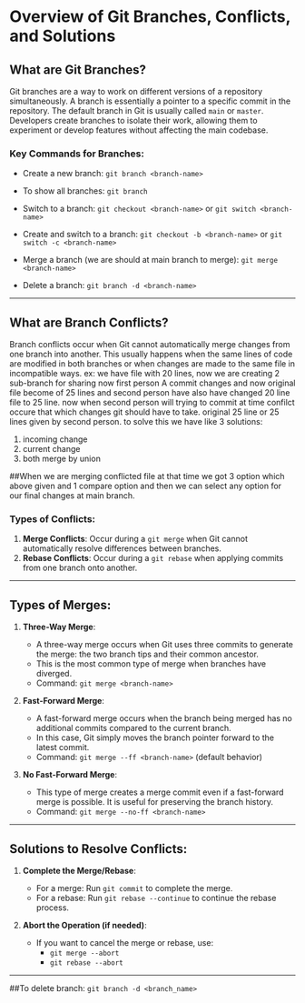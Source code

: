 # Overview of Git Branches, Conflicts, and Solutions

## What are Git Branches?
Git branches are a way to work on different versions of a repository simultaneously. A branch is essentially a pointer to a specific commit in the repository. The default branch in Git is usually called `main` or `master`. Developers create branches to isolate their work, allowing them to experiment or develop features without affecting the main codebase.

### Key Commands for Branches:
- Create a new branch: ```git branch <branch-name>```
- To show all branches: ```git branch```

- Switch to a branch: ```git checkout <branch-name>``` or ```git switch <branch-name>```

- Create and switch to a branch: ```git checkout -b <branch-name>``` or ```git switch -c <branch-name>```

- Merge a branch (we are should at main branch to merge): ```git merge <branch-name>```

- Delete a branch: ```git branch -d <branch-name>```

---

## What are Branch Conflicts?
Branch conflicts occur when Git cannot automatically merge changes from one branch into another. This usually happens when the same lines of code are modified in both branches or when changes are made to the same file in incompatible ways.
ex: we have file with 20 lines, now we are creating 2 sub-branch for sharing now first person A commit changes and now original file become of 25 lines and second person have also have changed 20 line file to 25 line. now when second person will trying to commit at time confilct occure that which changes git should have to take. original 25 line or 25 lines given by second person. to solve this we have like 3 solutions:
1) incoming change 
2) current change 
3) both merge by union

##When we are merging conflicted file at that time we got 3 option which above given and 1 compare option and then we can select any option for our final changes at main branch.

### Types of Conflicts:
1. **Merge Conflicts**: Occur during a ```git merge``` when Git cannot automatically resolve differences between branches.
2. **Rebase Conflicts**: Occur during a ```git rebase``` when applying commits from one branch onto another.

---

## Types of Merges:
1. **Three-Way Merge**:
    - A three-way merge occurs when Git uses three commits to generate the merge: the two branch tips and their common ancestor.
    - This is the most common type of merge when branches have diverged.
    - Command: ```git merge <branch-name>```

2. **Fast-Forward Merge**:
    - A fast-forward merge occurs when the branch being merged has no additional commits compared to the current branch.
    - In this case, Git simply moves the branch pointer forward to the latest commit.
    - Command: ```git merge --ff <branch-name>``` (default behavior)

3. **No Fast-Forward Merge**:
    - This type of merge creates a merge commit even if a fast-forward merge is possible. It is useful for preserving the branch history.
    - Command: ```git merge --no-ff <branch-name>```

---

## Solutions to Resolve Conflicts:

1. **Complete the Merge/Rebase**:
    - For a merge: Run ```git commit``` to complete the merge.
    - For a rebase: Run ```git rebase --continue``` to continue the rebase process.

2. **Abort the Operation (if needed)**:
    - If you want to cancel the merge or rebase, use:
      - ```git merge --abort```
      - ```git rebase --abort```

---

##To delete branch: ```git branch -d <branch_name>```